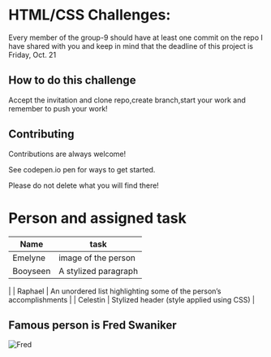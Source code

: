 # HTML/CSS Challenges:

Every member of the group-9 should have at least one commit on the repo I have shared with you and 
 keep in mind that the deadline of this project is Friday, Oct. 21




 



## How to do this challenge
Accept the invitation and clone repo,create branch,start your work and remember to push your work!
## Contributing

Contributions are always welcome!

See codepen.io pen for ways to get started.

Please do not delete what you will find there!

# Person and assigned task

| Name        | task                                                              |
| ----------------- | ------------------------------------------------------------------ |
| Emelyne |image of the person |
| Booyseen |A stylized paragraph
|
| Raphael | An unordered list highlighting some of the person’s accomplishments |
| Celestin | Stylized header (style applied using CSS)
 |


## Famous person is Fred Swaniker
![Fred](https://user-images.githubusercontent.com/99292347/196493133-e940bfb9-5205-4086-84c4-5d5c6298d975.png)


